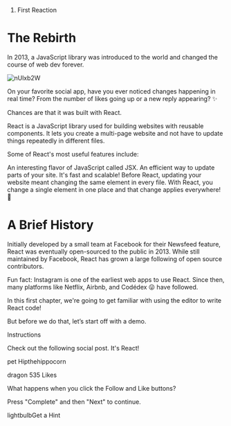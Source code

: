 01. First Reaction

# The Rebirth

In 2013, a JavaScript library was introduced to the world and changed the course of web dev forever.

![nUlxb2W](https://github.com/PhelipeSilvestre/Workspace-Codedex/assets/99892687/351a771b-146c-4697-aa60-3334e82a8c00)

On your favorite social app, have you ever noticed changes happening in real time? From the number of likes going up or a new reply appearing? ✨

Chances are that it was built with React.

React is a JavaScript library used for building websites with reusable components. It lets you create a multi-page website and not have to update things repeatedly in different files.

Some of React's most useful features include:

An interesting flavor of JavaScript called JSX.
An efficient way to update parts of your site.
It's fast and scalable!
Before React, updating your website meant changing the same element in every file. With React, you change a single element in one place and that change applies everywhere! 🤯

# A Brief History

Initially developed by a small team at Facebook for their Newsfeed feature, React was eventually open-sourced to the public in 2013. While still maintained by Facebook, React has grown a large following of open source contributors.

Fun fact: Instagram is one of the earliest web apps to use React. Since then, many platforms like Netflix, Airbnb, and Codédex 😛 have followed.

In this first chapter, we're going to get familiar with using the editor to write React code!

But before we do that, let’s start off with a demo.

Instructions

Check out the following social post. It's React!

pet
Hipthehippocorn

dragon
535
Likes

What happens when you click the Follow and Like buttons?

Press "Complete" and then "Next" to continue.

lightbulbGet a Hint
